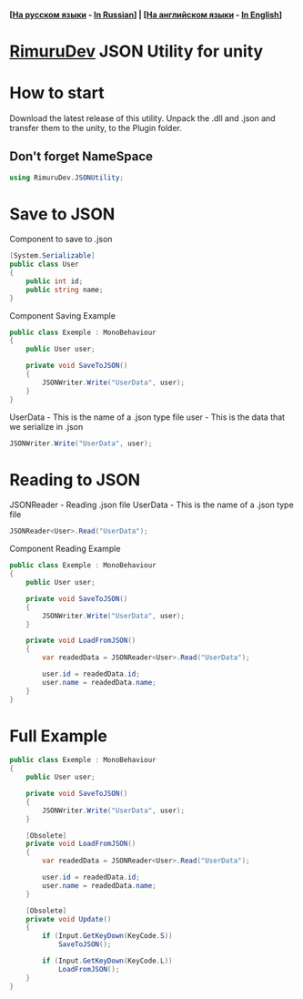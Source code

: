 #### [[На русском языки](/README_ru.md) - [In Russian](/README_ru.md)] | [[На английском языки](/README.md) - [In English](/README.md)]

# [RimuruDev](https://www.youtube.com/channel/UCcE4Ho3vmXj_vrg5rI7bpAA) JSON Utility for unity

# How to start
Download the latest release of this utility. Unpack the .dll and .json and transfer them to the unity, to the Plugin folder.

## Don't forget NameSpace 

```csharp
using RimuruDev.JSONUtility;
```

# Save to JSON
Component to save to .json
```csharp
[System.Serializable]
public class User
{
    public int id;
    public string name;
}
```
Component Saving Example
```csharp
public class Exemple : MonoBehaviour
{
    public User user;

    private void SaveToJSON()
    {
        JSONWriter.Write("UserData", user);
    }
}
```
UserData - This is the name of a .json type file
user - This is the data that we serialize in .json
```csharp
JSONWriter.Write("UserData", user);
```

# Reading to JSON
JSONReader - Reading .json file
UserData - This is the name of a .json type file
```csharp
JSONReader<User>.Read("UserData");
```
Component Reading Example
```csharp
public class Exemple : MonoBehaviour
{
    public User user;

    private void SaveToJSON()
    {
        JSONWriter.Write("UserData", user);
    }

    private void LoadFromJSON()
    {
        var readedData = JSONReader<User>.Read("UserData");

        user.id = readedData.id;
        user.name = readedData.name;
    }
}
```
# Full Example
```csharp
public class Exemple : MonoBehaviour
{
    public User user;

    private void SaveToJSON()
    {
        JSONWriter.Write("UserData", user);
    }

    [Obsolete]
    private void LoadFromJSON()
    {
        var readedData = JSONReader<User>.Read("UserData");

        user.id = readedData.id;
        user.name = readedData.name;
    }

    [Obsolete]
    private void Update()
    {
        if (Input.GetKeyDown(KeyCode.S))
            SaveToJSON();

        if (Input.GetKeyDown(KeyCode.L))
            LoadFromJSON();
    }
}
```
